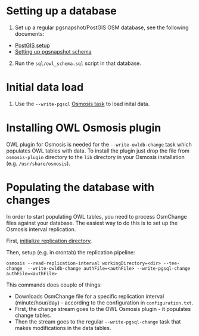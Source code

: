 Setting up a database
=====================

1. Set up a regular pgsnapshot/PostGIS OSM database, see the following documents:
 * [PostGIS setup](http://wiki.openstreetmap.org/wiki/Osmosis/PostGIS_Setup)
 * [Setting up pgsnapshot schema](http://wiki.openstreetmap.org/wiki/Osmosis/Detailed_Usage#PostGIS_Tasks_.28Snapshot_Schema.29)
2. Run the `sql/owl_schema.sql` script in that database.

Initial data load
=================

1. Use the `--write-pgsql` [Osmosis task](http://wiki.openstreetmap.org/wiki/Osmosis/Detailed_Usage#--write-pgsql_.28--wp.29) to load inital data.

Installing OWL Osmosis plugin
=============================

OWL plugin for Osmosis is needed for the `--write-owldb-change` task which populates OWL tables with data. To install
the plugin just drop the file from `osmosis-plugin` directory to the `lib` directory in your Osmosis installation (e.g.
`/usr/share/osmosis`).

Populating the database with changes
====================================

In order to start populating OWL tables, you need to process OsmChange files against your database. The easiest way to do this is to set up the Osmosis interval replication.

First, [initialize replication directory](http://wiki.openstreetmap.org/wiki/Osmosis/Detailed_Usage#--read-replication-interval-init_.28--rrii.29).

Then, setup (e.g. in crontab) the replication pipeline:

    osmosis --read-replication-interval workingDirectory=<dir> --tee-change  --write-owldb-change authFile=<authFile> --write-pgsql-change authFile=<authFile>

This commands does couple of things:
* Downloads OsmChange file for a specific replication interval (minute/hour/day) - according to the configuration in `configuration.txt`.
* First, the change stream goes to the OWL Osmosis plugin - it populates change tables.
* Then the stream goes to the regular `--write-pgsql-change` task that makes modifications in the data tables.
